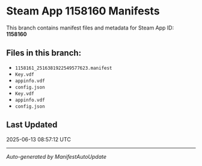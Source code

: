 # Steam App 1158160 Manifests

This branch contains manifest files and metadata for Steam App ID: **1158160**

## Files in this branch:
- `1158161_2516381922549577623.manifest`
- `Key.vdf`
- `appinfo.vdf`
- `config.json`
- `Key.vdf`
- `appinfo.vdf`
- `config.json`

## Last Updated
2025-06-13 08:57:12 UTC

---
*Auto-generated by ManifestAutoUpdate*
